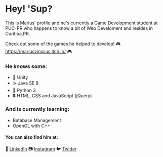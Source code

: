 # Hey! 'Sup?

This is Marlus' profile and he's currently a Game Development student at PUC-PR who happens to know a bit of Web Develoment and resides in Curitiba,PR.

Check out some of the games he helped to develop!
 :video_game: https://marlusvinicius.itch.io/  :video_game:

###  He knows some:
 

 -  :space_invader:  Unity 
 - :coffee: Java SE 8  
 - :snake: Python 3  
 - :heavy_dollar_sign: HTML, CSS and JavaScript (jQuery) 

###  And is currently learning:

 - Batabase Management
 - OpenGL with C++

#### You can also find him at:
:briefcase: [LinkedIn](https://www.linkedin.com/in/marlus-vinicius/)
:camera: [Instagram](https://www.instagram.com/mirlo10000/)
:bird: [Twitter](https://twitter.com/mirlusmarlus)
